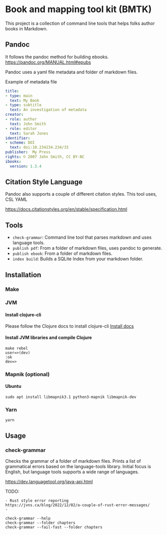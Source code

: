 # Book and mapping tool kit (BMTK)

This project is a collection of command line tools that helps folks
author books in Markdown.

## Pandoc

It follows the pandoc method for building
ebooks. https://pandoc.org/MANUAL.html#epubs

Pandoc uses a yaml file metadata and folder of markdown files.

Example of metadata file
```yaml
title:
- type: main
  text: My Book
- type: subtitle
  text: An investigation of metadata
creator:
- role: author
  text: John Smith
- role: editor
  text: Sarah Jones
identifier:
- scheme: DOI
  text: doi:10.234234.234/33
publisher:  My Press
rights: © 2007 John Smith, CC BY-NC
ibooks:
  version: 1.3.4
```

## Citation Style Language

Pandoc also supports a couple of different citation styles. This tool uses, CSL YAML

https://docs.citationstyles.org/en/stable/specification.html

## Tools

- `check-grammar`: Command line tool that parses markdown and uses language tools.
- `publish pdf`: From a folder of markdown files, uses pandoc to generate.
- `publish ebook`: From a folder of markdown files.
- `index build`: Builds a SQLite Index from your markdown folder.

## Installation
### Make
### JVM
#### Install clojure-cli
Please follow the Clojure docs to install clojure-cli
[Install docs](https://clojure.org/guides/install_clojure)
#### Install JVM libraries and compile Clojure
```shell
make rebel
user=>(dev)
:ok
dev=>
```
### Mapnik (optional)
#### Ubuntu
```shell
sudo apt install libmapnik3.1 python3-mapnik libmapnik-dev
```

### Yarn
```shell
yarn
```

## Usage


### check-grammar

Checks the grammar of a folder of markdown files. Prints a list of
grammatical errors based on the language-tools library. Initial focus
is English, but language tools supports a wide range of languages.

https://dev.languagetool.org/java-api.html

TODO:

    - Rust style error reporting
    https://jvns.ca/blog/2022/12/02/a-couple-of-rust-error-messages/
    -

```shell
check-grammar --help
check-grammar --folder chapters
check-grammar --fail-fast --folder chapters
```
